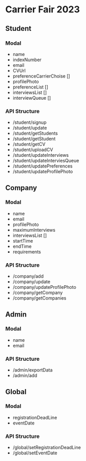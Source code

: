 # Carrier Fair 2023

## Student

### Modal

-   name
-   indexNumber
-   email
-   CVUrl
-   preferenceCarrierChoise []
-   profilePhoto
-   preferenceList []
-   interviewsList []
-   interviewQueue []

### API Structure

-   /student/signup
-   /student/update
-   /student/getStudents
-   /student/getStudent
-   /student/getCV
-   /student/uploadCV
-   /student/updateInterviews
-   /student/updateInterviesQueue
-   /student/updatePreferences
-   /student/updateProfilePhoto

## Company

### Modal

-   name
-   email
-   profilePhoto
-   maximumInterviews
-   interviewsList []
-   startTime
-   endTime
-   requirements

### API Structure

-   /company/add
-   /company/update
-   /company/updateProfilePhoto
-   /company/getCompany
-   /company/getCompanies

## Admin

### Modal

-   name
-   email

### API Structure

-   /admin/exportData
-   /admin/add

## Global

### Modal

-   registrationDeadLine
-   eventDate

### API Structure

-   /global/setRegistrationDeadLine
-   /global/setEventDate
